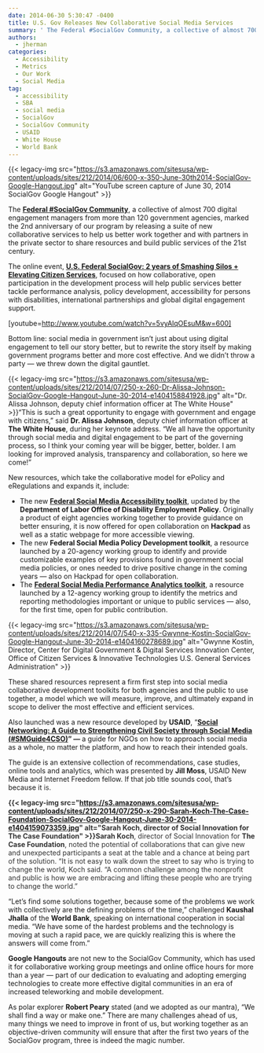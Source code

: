 ```yaml
---
date: 2014-06-30 5:30:47 -0400
title: U.S. Gov Releases New Collaborative Social Media Services
summary: ' The Federal #SocialGov Community, a collective of almost 700 digital engagement managers from more than 120 government agencies, marked the 2nd anniversary of our program by releasing a suite of new collaborative services to help us better work together and with partners in'
authors:
  - jherman
categories:
  - Accessibility
  - Metrics
  - Our Work
  - Social Media
tag:
  - accessibility
  - SBA
  - social media
  - SocialGov
  - SocialGov Community
  - USAID
  - White House
  - World Bank
---
```


{{< legacy-img src="https://s3.amazonaws.com/sitesusa/wp-content/uploads/sites/212/2014/06/600-x-350-June-30th2014-SocialGov-Google-Hangout.jpg" alt="YouTube screen capture of June 30, 2014 SocialGov Google Hangout" >}}

The **[Federal #SocialGov Community](https://www.WHATEVER/communities/social-media/)**, a collective of almost 700 digital engagement managers from more than 120 government agencies, marked the 2nd anniversary of our program by releasing a suite of new collaborative services to help us better work together and with partners in the private sector to share resources and build public services of the 21st century.

The online event, **[U.S. Federal SocialGov: 2 years of Smashing Silos + Elevating Citizen Services](https://www.WHATEVER/event/u-s-federal-socialgov-2-years-of-smashing-silos-improving-citizens-services-with-social-media/)**, focused on how collaborative, open participation in the development process will help public services better tackle performance analysis, policy development, accessibility for persons with disabilities, international partnerships and global digital engagement support.

[youtube=http://www.youtube.com/watch?v=5vyAlqOEsuM&w=600]

 

Bottom line: social media in government isn&#8217;t just about using digital engagement to tell our story better, but to rewrite the story itself by making government programs better and more cost effective. And we didn&#8217;t throw a party &#8212; we threw down the digital gauntlet.

{{< legacy-img src="https://s3.amazonaws.com/sitesusa/wp-content/uploads/sites/212/2014/07/250-x-260-Dr-Alissa-Johnson-SocialGov-Google-Hangout-June-30-2014-e1404158841928.jpg" alt="Dr. Alissa Johnson, deputy chief information officer at The White House" >}}&#8220;This is such a great opportunity to engage with government and engage with citizens,&#8221; said **Dr. Alissa Johnson**, deputy chief information officer at **The White House**, during her keynote address. &#8220;We all have the opportunity through social media and digital engagement to be part of the governing process, so I think your coming year will be bigger, better, bolder. I am looking for improved analysis, transparency and collaboration, so here we come!&#8221;

New resources, which take the collaborative model for ePolicy and eRegulations and expands it, include:

  * The new **[Federal Social Media Accessibility toolkit](https://www.WHATEVER/resources/federal-social-media-accessibility-toolkit-hackpad/)**, updated by the **Department of Labor Office of Disability Employment Policy**. Originally a product of eight agencies working together to provide guidance on better ensuring, it is now offered for open collaboration on **Hackpad** as well as a static webpage for more accessible viewing.
  * The new **Federal Social Media Policy Development toolkit**, a resource launched by a 20-agency working group to identify and provide customizable examples of key provisions found in government social media policies, or ones needed to drive positive change in the coming years &#8212; also on Hackpad for open collaboration.
  * The **[Federal Social Media Performance Analytics toolkit](https://www.WHATEVER/resources/federal-social-media-analytics-toolkit-hackpad/)**, a resource launched by a 12-agency working group to identify the metrics and reporting methodologies important or unique to public services &#8212; also, for the first time, open for public contribution.

{{< legacy-img src="https://s3.amazonaws.com/sitesusa/wp-content/uploads/sites/212/2014/07/540-x-335-Gwynne-Kostin-SocialGov-Google-Hangout-June-30-2014-e1404160278689.jpg" alt="Gwynne Kostin, Director, Center for Digital Government & Digital Services Innovation Center, Office of Citizen Services & Innovative Technologies U.S. General Services Administration" >}}

These shared resources represent a firm first step into social media collaborative development toolkits for both agencies and the public to use together, a model which we will measure, improve, and ultimately expand in scope to deliver the most effective and efficient services.

Also launched was a new resource developed by **USAID**, &#8220;<strong style="color: #222222"><a href="http://www.usaid.gov/smguide4cso">Social Networking: A Guide to Strengthening Civil Society through Social Media (#SMGuide4CSO)</a>&#8221; &#8212; </strong>a guide for NGOs on how to approach social media as a whole, no matter the platform, and how to reach their intended goals.

The guide is an extensive collection of recommendations, case studies, online tools and analytics, which was presented by **Jill Moss**, USAID New Media and Internet Freedom fellow. If that job title sounds cool, that&#8217;s because it <span style="color: #333333">is.</span>

<span style="color: #333333"><strong>{{< legacy-img src="https://s3.amazonaws.com/sitesusa/wp-content/uploads/sites/212/2014/07/250-x-290-Sarah-Koch-The-Case-Foundation-SocialGov-Google-Hangout-June-30-2014-e1404159073359.jpg" alt="Sarah Koch, director of Social Innovation for The Case Foundation" >}}Sarah Koch</strong>, director of Social Innovation for <strong>The Case Foundation</strong>, noted the potential of collaborations that can give new and unexpected participants a seat at the table and a chance at being part of the solution. &#8220;It is not easy to walk down the street to say who is trying to change the world, Koch said. &#8220;A common challenge among the nonprofit and public is how we are embracing and lifting these people who are trying to change the world.&#8221; </span>

&#8220;Let&#8217;s find some solutions together, because some of the problems we work with collectively are the defining problems of the time,&#8221; challenged **Kaushal Jhalla** of the **World Bank**, speaking on international cooperation in social media. &#8220;We have some of the hardest problems and the technology is moving at such a rapid pace, we are quickly realizing this is where the answers will come from.&#8221;

**Google Hangouts** are not new to the SocialGov Community, which has used it for collaborative working group meetings and online office hours for more than a year &#8212; part of our dedication to evaluating and adopting emerging technologies to create more effective digital communities in an era of increased teleworking and mobile development.

As polar explorer **Robert Peary** stated (and we adopted as our mantra), &#8220;We shall find a way or make one.&#8221; There are many challenges ahead of us, many things we need to improve in front of us, but working together as an objective-driven community will ensure that after the first two years of the SocialGov program, three is indeed the magic number.